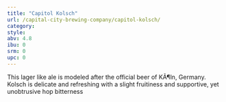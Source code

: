 ```yaml
---
title: "Capitol Kolsch"
url: /capital-city-brewing-company/capitol-kolsch/
category: 
style: 
abv: 4.8
ibu: 0
srm: 0
upc: 0
---
```

This lager like ale is modeled after the official beer of KÃ¶ln, Germany.  Kolsch is delicate and refreshing with a slight fruitiness and supportive, yet unobtrusive hop bitterness
